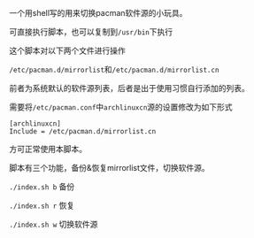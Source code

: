 一个用shell写的用来切换pacman软件源的小玩具。

可直接执行脚本，也可以复制到`/usr/bin`下执行

这个脚本对以下两个文件进行操作

`/etc/pacman.d/mirrorlist`和`/etc/pacman.d/mirrorlist.cn`

前者为系统默认的软件源列表，后者是出于使用习惯自行添加的列表。

需要将`/etc/pacman.conf`中`archlinuxcn`源的设置修改为如下形式

```
[archlinuxcn]
Include = /etc/pacman.d/mirrorlist.cn
```

方可正常使用本脚本。

脚本有三个功能，备份&恢复mirrorlist文件，切换软件源。

`./index.sh b` 备份

`./index.sh r` 恢复

`./index.sh w` 切换软件源